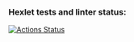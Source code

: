 ### Hexlet tests and linter status:
[![Actions Status](https://github.com/gl-el/typescript-project-81/actions/workflows/hexlet-check.yml/badge.svg)](https://github.com/gl-el/typescript-project-81/actions)